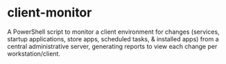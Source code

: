 # client-monitor
A PowerShell script to monitor a client environment for changes (services, startup applications, store apps, scheduled tasks, &amp; installed apps) from a central administrative server, generating reports to view each change per workstation/client.
